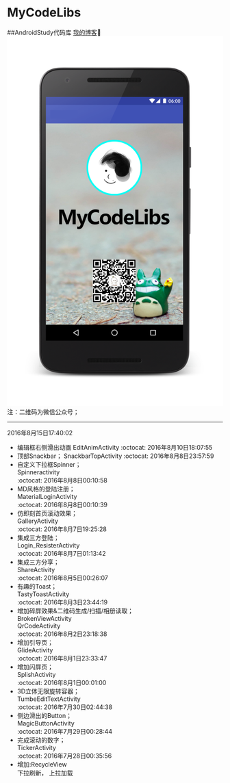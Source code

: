 # MyCodeLibs
##AndroidStudy代码库
[我的博客](http://blog.csdn.net/merbn):running:
![image](https://github.com/Merbn/MyCodeLibs/blob/master/myscreen.png)
注：二维码为微信公众号；
_____________________
2016年8月15日17:40:02
* 编辑框右侧滑出动画
EditAnimActivity
:octocat:
2016年8月10日18:07:55
* 顶部Snackbar；
SnackbarTopActivity
:octocat:
2016年8月8日23:57:59    
* 自定义下拉框Spinner；   
Spinneractivity    
:octocat:
2016年8月8日00:10:58    
* MD风格的登陆注册；   
MaterialLoginActivity    
:octocat: 
2016年8月8日00:10:39    
* 仿即刻首页滚动效果；   
GalleryActivity    
:octocat: 
2016年8月7日19:25:28    
* 集成三方登陆；   
Login_ResisterActivity    
:octocat: 
2016年8月7日01:13:42    
* 集成三方分享；   
ShareActivity    
:octocat: 
2016年8月5日00:26:07    
* 有趣的Toast；   
TastyToastActivity    
:octocat: 
2016年8月3日23:44:19   
* 增加碎屏效果&二维码生成/扫描/相册读取；  
BrokenViewActivity  
QrCodeActivity   
:octocat: 
2016年8月2日23:18:38   
* 增加引导页；  
GlideActivity   
:octocat: 
2016年8月1日23:33:47   
* 增加闪屏页；  
SplishActivity   
:octocat: 
2016年8月1日00:01:00   
* 3D立体无限旋转容器；  
TumbeEditTextActivity   
:octocat: 
2016年7月30日02:44:38   
* 侧边滑出的Button；  
MagicButtonActivity   
:octocat: 
2016年7月29日00:28:44   
* 完成滚动的数字；  
TickerActivity  
:octocat: 
2016年7月28日00:35:56	
* 增加:RecycleView  
下拉刷新， 上拉加载
